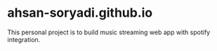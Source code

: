 # ahsan-soryadi.github.io

This personal project is to build music streaming web app with spotify integration.
